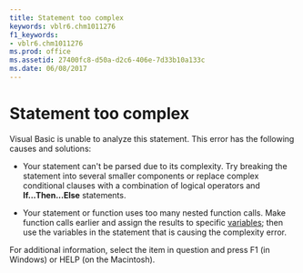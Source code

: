 ```yaml
---
title: Statement too complex
keywords: vblr6.chm1011276
f1_keywords:
- vblr6.chm1011276
ms.prod: office
ms.assetid: 27400fc8-d50a-d2c6-406e-7d33b10a133c
ms.date: 06/08/2017
---
```



# Statement too complex

Visual Basic is unable to analyze this statement. This error has the following causes and solutions:



- Your statement can't be parsed due to its complexity. Try breaking the statement into several smaller components or replace complex conditional clauses with a combination of logical operators and  **If...Then...Else** statements.
    
- Your statement or function uses too many nested function calls. Make function calls earlier and assign the results to specific [variables](../../Glossary/vbe-glossary.md); then use the variables in the statement that is causing the complexity error.
    

For additional information, select the item in question and press F1 (in Windows) or HELP (on the Macintosh).

